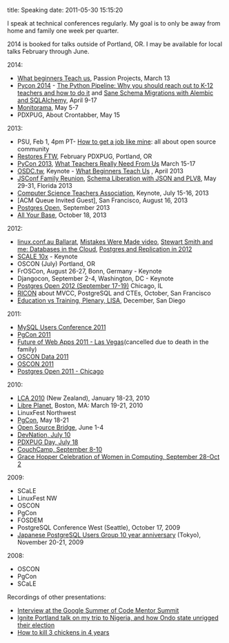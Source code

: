 title: Speaking
date: 2011-05-30 15:15:20

I speak at technical conferences regularly. My goal is to only be away from home and family one week per quarter.

2014 is booked for talks outside of Portland, OR. I may be available for local talks February through June.

2014:

*   [What beginners Teach us][1], Passion Projects, March 13
*   [Pycon 2014][2] - [The Python Pipeline: Why you should reach out to K-12 teachers and how to do it][3] and [Sane Schema Migrations with Alembic and SQLAlchemy][4], April 9-17
*   [Monitorama][5], May 5-7
*   PDXPUG, About Crontabber, May 15

2013:

*   PSU, Feb 1, 4pm PT- [How to get a job like mine][6]: all about open source community 
*   [Restores FTW][7], February PDXPUG, Portland, OR
*   [PyCon 2013][8], [What Teachers Really Need From Us][9] March 15-17 
*   [OSDC.tw][10], Keynote - [What Beginners Teach Us][11] , April 2013 
*   [JSConf Family Reunion][12], [Schema Liberation with JSON and PLV8][13], May 29-31, Florida 2013 
*   [Computer Science Teachers Association][14], Keynote, July 15-16, 2013
*   [ACM Queue Invited Guest], San Francisco, August 16, 2013
*   [Postgres Open][15], September 2013
*   [All Your Base][16], October 18, 2013

2012:

*   [linux.conf.au Ballarat][17], [Mistakes Were Made video][18], [Stewart Smith and me: Databases in the Cloud][19], [Postgres and Replication in 2012][20] 
*   [SCALE 10x][21] - Keynote
*   OSCON (July) Portland, OR
*   FrOSCon, August 26-27, Bonn, Germany - Keynote
*   Djangocon, September 2-4, Washington, DC - Keynote 
*   [Postgres Open 2012 (September 17-19)][15] Chicago, IL 
*   [RICON][22] about MVCC, PostgreSQL and CTEs, October, San Francisco 
*   [Education vs Training, Plenary, LISA][23], December, San Diego

2011:

*   [MySQL Users Conference 2011][24]
*   [PgCon 2011][25]
*   [Future of Web Apps 2011 - Las Vegas][26](cancelled due to death in the family)
*   [OSCON Data 2011][27] 
*   [OSCON 2011][28] 
*   [Postgres Open 2011 - Chicago][15] 

2010:

*   [LCA 2010][29] (New Zealand), January 18-23, 2010
*   [Libre Planet][30], Boston, MA: March 19-21, 2010
*   LinuxFest Northwest
*   [PgCon][31], May 18-21
*   [Open Source Bridge][32], June 1-4 
*   [DevNation, July 10][33] 
*   [PDXPUG Day, July 18][34] 
*   [CouchCamp, September 8-10][35] 
*   [Grace Hopper Celebration of Women in Computing, September 28-Oct 2][36]

2009:

*   SCaLE 
*   LinuxFest NW 
*   OSCON
*   PgCon
*   FOSDEM 
*   PostgreSQL Conference West (Seattle), October 17, 2009 
*   [Japanese PostgreSQL Users Group 10 year anniversary][37] (Tokyo), November 20-21, 2009 

2008:

*   OSCON
*   PgCon 
*   SCaLE

Recordings of other presentations:

*   [Interview at the Google Summer of Code Mentor Summit][38]
*   [Ignite Portland talk on my trip to Nigeria, and how Ondo state unrigged their election][39] 
*   [How to kill 3 chickens in 4 years][40]

 [1]: https://speakerdeck.com/selenamarie/what-beginners-teach-us-passion-projects
 [2]: http://us.pycon.org
 [3]: http://pyvideo.org/video/2694/the-python-pipeline-why-you-should-reach-out-to
 [4]: http://pyvideo.org/video/2693/sane-schema-migrations-with-alembic-and-sqlalchem
 [5]: http://monitorama.com/
 [6]: http://www.chesnok.com/daily/?p=4599
 [7]: https://github.com/selenamarie/restores_ftw
 [8]: https://us.pycon.org/2013/speaker/profile/149/
 [9]: https://speakerdeck.com/selenamarie/what-teachers-really-need-from-us
 [10]: http://osdc.tw
 [11]: https://speakerdeck.com/selenamarie/what-beginners-teach-us
 [12]: http://2013.jsconf.us/speakers#deckelman "JSConf Family Reunion"
 [13]: https://speakerdeck.com/selenamarie/schema-liberation-with-json-and-plv8-and-postgres
 [14]: http://csta.acm.org/ProfessionalDevelopment/sub/CSTAConference.html
 [15]: http://postgresopen.org
 [16]: http://allyourbaseconf.com/
 [17]: http://linux.conf.au/proposal/131
 [18]: https://www.youtube.com/watch?v=SL7pbj7B1hk
 [19]: https://www.youtube.com/watch?v=UFTp0zA4Mx8
 [20]: https://www.youtube.com/watch?v=Pdgzy7KoGWU
 [21]: http://www.socallinuxexpo.org/scale10x/presentations/keynote-mistakes-were-made
 [22]: http://vimeo.com/51974110
 [23]: https://www.usenix.org/conference/lisa12/education-vs-training
 [24]: http://en.oreilly.com/mysql2011/public/schedule/speaker/6486
 [25]: http://www.pgcon.org/2011/schedule/speakers/112.en.html
 [26]: http://futureofwebapps.com/las-vegas-2011/schedule/
 [27]: http://www.oscon.com/oscon2011/public/schedule/detail/19275
 [28]: http://www.oscon.com/oscon2011/public/schedule/detail/18777
 [29]: http://www.lca2010.org.nz/
 [30]: http://groups.fsf.org/wiki/LibrePlanet2010
 [31]: http://pgcon.org
 [32]: http://opensourcebridge.org
 [33]: http://devnation.us
 [34]: http://wiki.postgresql.org/wiki/PDXPUGDay2010
 [35]: http://www.couch.io/couchcamp
 [36]: http://gracehopper.org/2010/
 [37]: http://archives.postgresql.org/pgsql-announce/2009-05/msg00018.php
 [38]: http://www.youtube.com/watch?v=1xcShVu3ScM
 [39]: http://www.youtube.com/watch?v=cZ7qm6yglfE
 [40]: http://blip.tv/play/g4dm7qd9A
